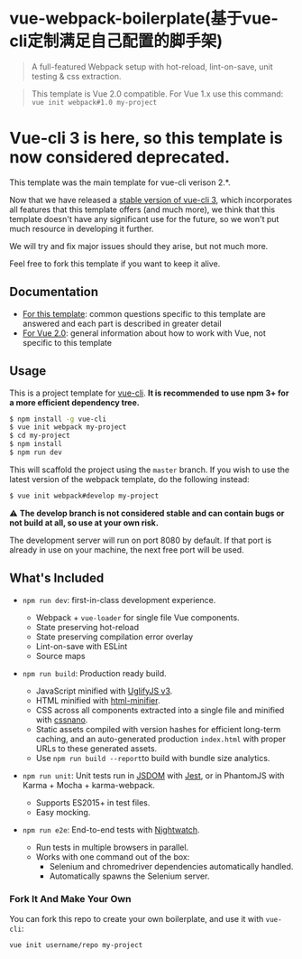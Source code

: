 # vue-webpack-boilerplate(基于vue-cli定制满足自己配置的脚手架)

> A full-featured Webpack setup with hot-reload, lint-on-save, unit testing & css extraction.

> This template is Vue 2.0 compatible. For Vue 1.x use this command: `vue init webpack#1.0 my-project`


# Vue-cli 3 is here, so this template is now considered deprecated.

This template was the main template for vue-cli verison 2.*.

Now that we have released a [stable version of vue-cli 3](https://cli.vuejs.org), which incorporates all features that this template offers (and much more), we think that this template doesn't have any significant use for the future, so we won't put much resource in developing it further.

We will try and fix major issues should they arise, but not much more.

Feel free to fork this template if you want to keep it alive.

## Documentation

- [For this template](http://vuejs-templates.github.io/webpack): common questions specific to this template are answered and each part is described in greater detail
- [For Vue 2.0](http://vuejs.org/guide/): general information about how to work with Vue, not specific to this template

## Usage

This is a project template for [vue-cli](https://github.com/vuejs/vue-cli). **It is recommended to use npm 3+ for a more efficient dependency tree.**

``` bash
$ npm install -g vue-cli
$ vue init webpack my-project
$ cd my-project
$ npm install
$ npm run dev
```

This will scaffold the project using the `master` branch. If you wish to use the latest version of the webpack template, do the following instead:

``` bash
$ vue init webpack#develop my-project
```

:warning: **The develop branch is not considered stable and can contain bugs or not build at all, so use at your own risk.**

The development server will run on port 8080 by default. If that port is already in use on your machine, the next free port will be used.

## What's Included

- `npm run dev`: first-in-class development experience.
  - Webpack + `vue-loader` for single file Vue components.
  - State preserving hot-reload
  - State preserving compilation error overlay
  - Lint-on-save with ESLint
  - Source maps

- `npm run build`: Production ready build.
  - JavaScript minified with [UglifyJS v3](https://github.com/mishoo/UglifyJS2/tree/harmony).
  - HTML minified with [html-minifier](https://github.com/kangax/html-minifier).
  - CSS across all components extracted into a single file and minified with [cssnano](https://github.com/ben-eb/cssnano).
  - Static assets compiled with version hashes for efficient long-term caching, and an auto-generated production `index.html` with proper URLs to these generated assets.
  - Use `npm run build --report`to build with bundle size analytics.

- `npm run unit`: Unit tests run in [JSDOM](https://github.com/tmpvar/jsdom) with [Jest](https://facebook.github.io/jest/), or in PhantomJS with Karma + Mocha + karma-webpack.
  - Supports ES2015+ in test files.
  - Easy mocking.

- `npm run e2e`: End-to-end tests with [Nightwatch](http://nightwatchjs.org/).
  - Run tests in multiple browsers in parallel.
  - Works with one command out of the box:
    - Selenium and chromedriver dependencies automatically handled.
    - Automatically spawns the Selenium server.

### Fork It And Make Your Own

You can fork this repo to create your own boilerplate, and use it with `vue-cli`:

``` bash
vue init username/repo my-project
```

